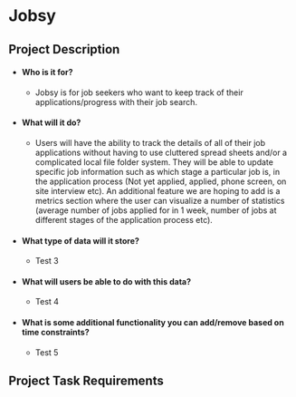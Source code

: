 # Jobsy

## Project Description
- #### Who is it for?
  - Jobsy is for job seekers who want to keep track of their applications/progress with their job search.

- #### What will it do? 
  - Users will have the ability to track the details of all of their job applications without having to use cluttered spread sheets and/or a complicated local file folder system. They will be able to update specific job information such as which stage a particular job is, in the application process (Not yet applied, applied, phone screen, on site interview etc). An additional feature we are hoping to add is a metrics section where the user can visualize a number of statistics (average number of jobs applied for in 1 week, number of jobs at different stages of the application process etc). 
 
- #### What type of data will it store?
  - Test 3
  
- #### What will users be able to do with this data?
  - Test 4
  
- #### What is some additional functionality you can add/remove based on time constraints?
  - Test 5


## Project Task Requirements
